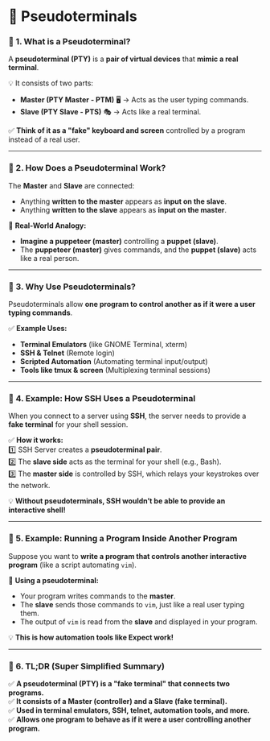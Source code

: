 # **📌 Pseudoterminals**  

### **🔹 1. What is a Pseudoterminal?**  
A **pseudoterminal (PTY)** is a **pair of virtual devices** that **mimic a real terminal**.  

💡 It consists of two parts:  
- **Master (PTY Master - PTM)** 🖥️ → Acts as the user typing commands.  
- **Slave (PTY Slave - PTS)** 🎭 → Acts like a real terminal.  

✅ **Think of it as a "fake" keyboard and screen** controlled by a program instead of a real user.  

---

### **🔹 2. How Does a Pseudoterminal Work?**  
The **Master** and **Slave** are connected:  
- Anything **written to the master** appears as **input on the slave**.  
- Anything **written to the slave** appears as **input on the master**.  

📌 **Real-World Analogy:**  
- **Imagine a puppeteer (master)** controlling a **puppet (slave)**.  
- The **puppeteer (master)** gives commands, and the **puppet (slave)** acts like a real person.  

---

### **🔹 3. Why Use Pseudoterminals?**  
Pseudoterminals allow **one program to control another as if it were a user typing commands**.  

✅ **Example Uses:**  
- **Terminal Emulators** (like GNOME Terminal, xterm)  
- **SSH & Telnet** (Remote login)  
- **Scripted Automation** (Automating terminal input/output)  
- **Tools like tmux & screen** (Multiplexing terminal sessions)  

---

### **🔹 4. Example: How SSH Uses a Pseudoterminal**  
When you connect to a server using **SSH**, the server needs to provide a **fake terminal** for your shell session.  

✅ **How it works:**  
1️⃣ SSH Server creates a **pseudoterminal pair**.  
2️⃣ The **slave side** acts as the terminal for your shell (e.g., Bash).  
3️⃣ The **master side** is controlled by SSH, which relays your keystrokes over the network.  

💡 **Without pseudoterminals, SSH wouldn’t be able to provide an interactive shell!**  

---

### **🔹 5. Example: Running a Program Inside Another Program**  
Suppose you want to **write a program that controls another interactive program** (like a script automating `vim`).  

📌 **Using a pseudoterminal:**  
- Your program writes commands to the **master**.  
- The **slave** sends those commands to `vim`, just like a real user typing them.  
- The output of `vim` is read from the **slave** and displayed in your program.  

💡 **This is how automation tools like Expect work!**  

---

### **🔹 6. TL;DR (Super Simplified Summary)**  
✅ **A pseudoterminal (PTY) is a "fake terminal" that connects two programs.**  
✅ **It consists of a Master (controller) and a Slave (fake terminal).**  
✅ **Used in terminal emulators, SSH, telnet, automation tools, and more.**  
✅ **Allows one program to behave as if it were a user controlling another program.**  
